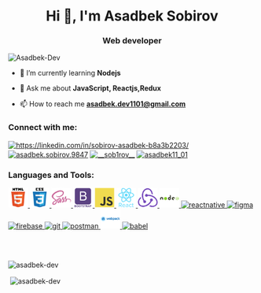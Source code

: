 <h1 align="center">Hi 👋, I'm Asadbek Sobirov</h1>
<h3 align="center">Web developer </h3>

<p align="left"> <img src="https://komarev.com/ghpvc/?username=Asadbek-Dev&label=Profile%20views&color=0e75b6&style=flat" alt="Asadbek-Dev" /> </p>
 
- 🌱 I’m currently learning  **Nodejs**

- 💬 Ask me about **JavaScript, Reactjs,Redux**

- 📫 How to reach me **asadbek.dev1101@gmail.com**

<h3 align="left">Connect with me:</h3>
<p align="left">
<a href="https://linkedin.com/in/https://linkedin.com/in/sobirov-asadbek-b8a3b2203/" target="blank"><img align="center" src="https://cdn.jsdelivr.net/npm/simple-icons@3.0.1/icons/linkedin.svg" alt="https://linkedin.com/in/sobirov-asadbek-b8a3b2203/" height="30" width="40" /></a>
<a href="https://fb.com/asadbek.sobirov.9847" target="blank"><img align="center" src="https://cdn.jsdelivr.net/npm/simple-icons@3.0.1/icons/facebook.svg" alt="asadbek.sobirov.9847" height="30" width="40" /></a>
<a href="https://instagram.com/__sob1rov__" target="blank"><img align="center" src="https://cdn.jsdelivr.net/npm/simple-icons@3.0.1/icons/instagram.svg" alt="__sob1rov__" height="30" width="40" /></a>
<a href="https://t.me/c/asadbek11_01" target="blank"><img align="center" src="https://cdn.jsdelivr.net/npm/simple-icons@3.0.1/icons/telegram.svg" alt="asadbek11_01" height="30" width="40" /></a>
</p>
 
 
<h3 align="left">Languages and Tools:</h3>
<p align="left">
 <a href="https://www.w3.org/html/" target="_blank">
  <img src="https://raw.githubusercontent.com/devicons/devicon/master/icons/html5/html5-original-wordmark.svg" alt="html5" width="40" height="40"/>
</a>
<a href="https://www.w3schools.com/css/" target="_blank">
  <img src="https://raw.githubusercontent.com/devicons/devicon/master/icons/css3/css3-original-wordmark.svg" alt="css3" width="40" height="40"/>
</a>
 <a href="https://sass-lang.com" target="_blank">
  <img src="https://raw.githubusercontent.com/devicons/devicon/master/icons/sass/sass-original.svg" alt="sass" width="40" height="40"/>
</a>
<a href="https://getbootstrap.com" target="_blank">
  <img src="https://raw.githubusercontent.com/devicons/devicon/master/icons/bootstrap/bootstrap-plain-wordmark.svg" alt="bootstrap" width="40" height="40"/>
</a>
 <a href="https://developer.mozilla.org/en-US/docs/Web/JavaScript" target="_blank">
  <img src="https://raw.githubusercontent.com/devicons/devicon/master/icons/javascript/javascript-original.svg" alt="javascript" width="40" height="40"/>
</a>
 <a href="https://reactjs.org/" target="_blank">
  <img src="https://raw.githubusercontent.com/devicons/devicon/master/icons/react/react-original-wordmark.svg" alt="react" width="40" height="40"/>
</a>
 <a href="https://redux.js.org" target="_blank">
  <img src="https://raw.githubusercontent.com/devicons/devicon/master/icons/redux/redux-original.svg" alt="redux" width="40" height="40"/>
</a> 
 <a href="https://nodejs.org" target="_blank">
  <img src="https://raw.githubusercontent.com/devicons/devicon/master/icons/nodejs/nodejs-original-wordmark.svg" alt="nodejs" width="40" height="40"/>
</a>
 <a href="https://reactnative.dev/" target="_blank">
  <img src="https://reactnative.dev/img/header_logo.svg" alt="reactnative" width="40" height="40"/>
</a>
<a href="https://www.figma.com/" target="_blank">
   <img src="https://www.vectorlogo.zone/logos/figma/figma-icon.svg" alt="figma" width="40" height="40"/>
</a>
<a href="https://firebase.google.com/" target="_blank">
  <img src="https://www.vectorlogo.zone/logos/firebase/firebase-icon.svg" alt="firebase" width="40" height="40"/>
</a>
<a href="https://git-scm.com/" target="_blank">
  <img src="https://www.vectorlogo.zone/logos/git-scm/git-scm-icon.svg" alt="git" width="40" height="40"/>
</a>
<a href="https://postman.com" target="_blank">
  <img src="https://www.vectorlogo.zone/logos/getpostman/getpostman-icon.svg" alt="postman" width="40" height="40"/>
</a>
<a href="https://webpack.js.org" target="_blank">
  <img src="https://raw.githubusercontent.com/devicons/devicon/d00d0969292a6569d45b06d3f350f463a0107b0d/icons/webpack/webpack-original-wordmark.svg" alt="webpack" width="40" height="40"/>
</a>
<a href="https://babeljs.io/" target="_blank">
  <img src="https://www.vectorlogo.zone/logos/babeljs/babeljs-icon.svg" alt="babel" width="40" height="40"/> 
</a> 
</p>
</br>
</br>

<div><p><img align="left" src="https://github-readme-stats.vercel.app/api/top-langs?username=Asadbek-Dev&show_icons=true&locale=en&layout=compact" alt="asadbek-dev" /></p>
 </br>
<p>&nbsp;<img align="center" src="https://github-readme-stats.vercel.app/api?username=asadbek-dev&show_icons=true&locale=en" alt="asadbek-dev" /></p></div>
